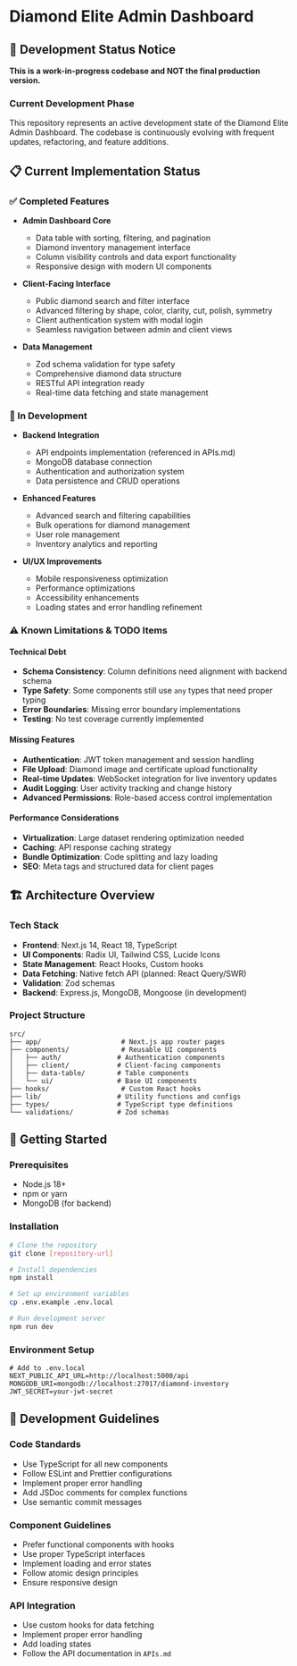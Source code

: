 # Diamond Elite Admin Dashboard

## 🚧 Development Status Notice

**This is a work-in-progress codebase and NOT the final production version.**

### Current Development Phase
This repository represents an active development state of the Diamond Elite Admin Dashboard. The codebase is continuously evolving with frequent updates, refactoring, and feature additions.

## 📋 Current Implementation Status

### ✅ Completed Features
- **Admin Dashboard Core**
  - Data table with sorting, filtering, and pagination
  - Diamond inventory management interface
  - Column visibility controls and data export functionality
  - Responsive design with modern UI components

- **Client-Facing Interface**
  - Public diamond search and filter interface
  - Advanced filtering by shape, color, clarity, cut, polish, symmetry
  - Client authentication system with modal login
  - Seamless navigation between admin and client views

- **Data Management**
  - Zod schema validation for type safety
  - Comprehensive diamond data structure
  - RESTful API integration ready
  - Real-time data fetching and state management

### 🔄 In Development
- **Backend Integration**
  - API endpoints implementation (referenced in APIs.md)
  - MongoDB database connection
  - Authentication and authorization system
  - Data persistence and CRUD operations

- **Enhanced Features**
  - Advanced search and filtering capabilities
  - Bulk operations for diamond management
  - User role management
  - Inventory analytics and reporting

- **UI/UX Improvements**
  - Mobile responsiveness optimization
  - Performance optimizations
  - Accessibility enhancements
  - Loading states and error handling refinement

### ⚠️ Known Limitations & TODO Items

#### Technical Debt
- **Schema Consistency**: Column definitions need alignment with backend schema
- **Type Safety**: Some components still use `any` types that need proper typing
- **Error Boundaries**: Missing error boundary implementations
- **Testing**: No test coverage currently implemented

#### Missing Features
- **Authentication**: JWT token management and session handling
- **File Upload**: Diamond image and certificate upload functionality
- **Real-time Updates**: WebSocket integration for live inventory updates
- **Audit Logging**: User activity tracking and change history
- **Advanced Permissions**: Role-based access control implementation

#### Performance Considerations
- **Virtualization**: Large dataset rendering optimization needed
- **Caching**: API response caching strategy
- **Bundle Optimization**: Code splitting and lazy loading
- **SEO**: Meta tags and structured data for client pages

## 🏗️ Architecture Overview

### Tech Stack
- **Frontend**: Next.js 14, React 18, TypeScript
- **UI Components**: Radix UI, Tailwind CSS, Lucide Icons
- **State Management**: React Hooks, Custom hooks
- **Data Fetching**: Native fetch API (planned: React Query/SWR)
- **Validation**: Zod schemas
- **Backend**: Express.js, MongoDB, Mongoose (in development)

### Project Structure
```
src/
├── app/                    # Next.js app router pages
├── components/             # Reusable UI components
│   ├── auth/              # Authentication components
│   ├── client/            # Client-facing components
│   ├── data-table/        # Table components
│   └── ui/                # Base UI components
├── hooks/                  # Custom React hooks
├── lib/                   # Utility functions and configs
├── types/                 # TypeScript type definitions
└── validations/           # Zod schemas
```

## 🚀 Getting Started

### Prerequisites
- Node.js 18+ 
- npm or yarn
- MongoDB (for backend)

### Installation
```bash
# Clone the repository
git clone [repository-url]

# Install dependencies
npm install

# Set up environment variables
cp .env.example .env.local

# Run development server
npm run dev
```

### Environment Setup
```env
# Add to .env.local
NEXT_PUBLIC_API_URL=http://localhost:5000/api
MONGODB_URI=mongodb://localhost:27017/diamond-inventory
JWT_SECRET=your-jwt-secret
```

## 📝 Development Guidelines

### Code Standards
- Use TypeScript for all new components
- Follow ESLint and Prettier configurations
- Implement proper error handling
- Add JSDoc comments for complex functions
- Use semantic commit messages

### Component Guidelines
- Prefer functional components with hooks
- Use proper TypeScript interfaces
- Implement loading and error states
- Follow atomic design principles
- Ensure responsive design

### API Integration
- Use custom hooks for data fetching
- Implement proper error handling
- Add loading states
- Follow the API documentation in `APIs.md`

